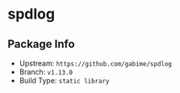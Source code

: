 # spdlog

## Package Info

- Upstream: `https://github.com/gabime/spdlog`
- Branch: `v1.13.0`
- Build Type: `static library`

